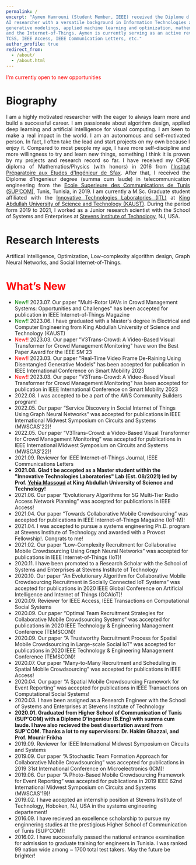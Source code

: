 ```yaml
---
permalink: /
excerpt: "Aymen Hamrouni (Student Member, IEEE) received the Diplome d’Ingenieur degree (summa cum laude) in telecommunication engineering from the Ecole Superieure des Communications de Tunis (SUP’COM), Tunis, Tunisia, in 2019 and the Masters in Electrical and Computer Engineering (Hons.) from the King Abdullah University of Science and Technology (KAUST) where he is currently pursuing his Ph.D. degree. From 2019 to 2021, Aymen was affiliated as a Research Scholar with the School of Systems and Enterprises, Stevens Institute of Technology, Hoboken, NJ, USA.  Aymen is a young, passionate, and self-motivated
AI researcher with a versatile background in Information Technologies and equipped with thorough mathematical Optimization knowledge, Graph Theory expertise, and advanced Data Science skills. Fluent in Python, C/C++, and Matlab, Aymen’s interests lay in the intersection of graph neural networks, deep
generative modelings, applied machine learning and optimization, mathematical modeling, graph theory,
and the Internet-of-Things. Aymen is currently serving as an active reviewer in the IEEE IoT Journal, IEEE
TCSS, IEEE Access, IEEE Communication Letters, etc."
author_profile: true
redirect_from: 
  - /about/
  - /about.html
---
```


<meta name="description" content="Aymen Hamrouni (Student Member, IEEE) received the Diplome d’Ingenieur degree (summa cum laude) in telecommunication engineering from the Ecole Superieure des Communications de Tunis (SUP’COM), Tunis, Tunisia, in 2019 and the Masters in Electrical and Computer Engineering (Hons.) from the King Abdullah University of Science and Technology (KAUST) where he is currently pursuing his Ph.D. degree. From 2019 to 2021, Aymen was affiliated as a Research Scholar with the School of Systems and Enterprises, Stevens Institute of Technology, Hoboken, NJ, USA.  Aymen is a young, passionate, and self-motivated
AI researcher with a versatile background in Information Technologies and equipped with thorough mathematical Optimization knowledge, Graph Theory expertise, and advanced Data Science skills. Fluent in Python, C/C++, and Matlab, Aymen’s interests lay in the intersection of graph neural networks, deep
generative modelings, applied machine learning and optimization, mathematical modeling, graph theory,
and the Internet-of-Things. Aymen is currently serving as an active reviewer in the IEEE IoT Journal, IEEE
TCSS, IEEE Access, IEEE Communication Letters, etc." />
        
        
        
<span style="color:red">I'm currently open to new opportunities</span>
<h1 id="bio-graphy">Biography</h1>
<div style="text-align: justify;">
I am a highly motivated researcher with the eager to always learn more and build a successful career. I am passionate about algorithm design, applied deep learning and artificial intelligence for visual computing. I am keen to make a real impact in the world. I am an autonomous and self-motivated person. In fact, I often take the lead and start projects on my own because I enjoy it. Compared to most people my age, I have more self-discipline and more willingness to try and learn new things, something I think it is proven by my projects and research record so far. I have received my CPGE diploma of Mathematics/Physics (with honors) in 2016 from <a href="https://ipeis.rnu.tn/">l'Institut Préparatoire aux Etudes d'Ingénieur de Sfax</a>. After that, I received the Diplome d’Ingenieur degree (summa cum laude) in telecommunication engineering from the <a href="http://www.supcom.mincom.tn/">Ecole Superieure des Communications de Tunis (SUP’COM)</a>, Tunis, Tunisia, in 2019. I am currently a M.Sc. Graduate student affiliated with the <a href="https://itl.kaust.edu.sa/">Innovative Technologies Laboratories (ITL)</a> at <a href="https://en.wikipedia.org/wiki/King_Abdullah_University_of_Science_and_Technology">King Abdullah University of Science and Technology (KAUST)</a>. During the period form 2019 to 2021, I worked as a Junior research scientist with the School of Systems and Enterprises at <a href="https://www.stevens.edu/">Stevens Institute of Technology</a>, NJ, USA. </div>

<h1 id="research-interests">Research Interests</h1>
<div style="text-align: justify;">Artifical Intelligence, Optimization, Low-complexity algorithm design, Graph Neural Networks, and Social Internet-of-Things.</div>

<h1 id="whats-new"><span style="color:red">What’s New</span></h1>
<ul>
  <li><span style="color:green">New!! </span>2023.07. Our paper "Multi-Rotor UAVs in Crowd Management Systems: Opportunities and Challenges" has been accepted for publication in IEEE Internet-of-Things Magazine</li>
   <li><span style="color:green">New!! </span>2023.06. I have graduated with a Master's degree in Electrical and Computer Engineering from King Abdullah University of Science and Technology (KAUST) </li>
   <li><span style="color:red">New!! </span>2023.03. Our paper "V3Trans-Crowd: A Video-Based Visual Transformer for Crowd Management Monitoring"  have won the Best Paper Award for the IEEE SM'23 </li>
  <li><span style="color:red">New!! </span>2023.03. Our paper "Real-Time Video Frame De-Raining Using Disentangled Generative Models" has been accepted for publication in IEEE International Conference on Smart Mobility 2023</li>
  
 <li><span style="color:red">New!! </span>2023.03. Our paper "V3Trans-Crowd: A Video-Based Visual Transformer for Crowd Management Monitoring" has been accepted for publication in IEEE International Conference on Smart Mobility 2023</li>

 <li><span style="color:red"></span>2022.08. I was accepted to be a part of the AWS Community Builders program!</li>
<li><span style="color:red"></span>2022.05. Our paper “Service Discovery in Social Internet of Things Using Graph Neural Networks”  was accepted for publications in  IEEE International Midwest Symposium on Circuits and Systems (MWSCAS'22)!</li>
<li><span style="color:red"></span>2022.05. Our paper “V3Trans-Crowd: a Video-Based Visual Transformer for Crowd Management Monitoring”  was accepted for publications in  IEEE International Midwest Symposium on Circuits and Systems (MWSCAS'22)!</li>
<li>2021.09. Reviewer for IEEE Internet-of-Things Journal, IEEE Communications Letters</li>
<li><strong>2021.08. Glad t be accepted as a Master student within the "Innovative Technologies Laboratories" Lab (Est. 08/2021) led by Prof. <a href="https://yehiamassoud.com/">Yehia Massoud</a> at King Abdullah University of Science and Technology!</strong> </li>   
<li>2021.06. Our paper “Evolutionary Algorithms for 5G Multi-Tier Radio Access Network Planning”  was accepted for publications in  IEEE Access! 
<li>2021.04. Our paper “Towards Collaborative Mobile Crowdsourcing”  was accepted for publications in  IEEE Internet-of-Things Magazine (IoT-M)!</li> 
<li>2021.04. I was accepted to pursue a systems engineering Ph.D. program at Stevens Institute of Technology and awarded with a Provost Fellowship!. Congrats to me!</li> 
<li>2021.02. Our paper “Low-Complexity Recruitment for Collaborative Mobile Crowdsourcing Using Graph Neural Networks”  was accepted for publications in  IEEE Internet-of-Things (IoT)!</li>
<li>  2020.11. I have been promoted to a Research Scholar with the School of Systems and Enterprises at Stevens Institute of Technology</li>
<li>2020.10. Our paper “An Evolutionary Algorithm for Collaborative Mobile Crowdsourcing Recruitment in Socially Connected IoT Systems”  was accepted for publications in  2020 IEEE Global Conference on Artificial Intelligence and Internet of Things (GCAIoT)!</li>
<li>2020.09. Reviewer for IEEE Access, IEEE Transactions on Computational Social Systems</li>   
<li>2020.09. Our paper “Optimal Team Recruitment Strategies for Collaborative Mobile Crowdsourcing Systems”  was accepted for publications in  2020 IEEE Technology & Engineering Management Conference (TEMSCON)!</li>
<li>2020.09. Our paper “A Trustworthy Recruitment Process for Spatial Mobile Crowdsourcing in Large-scale Social IoT”  was accepted for publications in  2020 IEEE Technology & Engineering Management Conference (TEMSCON)!</li>
<li>2020.07. Our paper “Many-to-Many Recruitment and Scheduling in Spatial Mobile Crowdsourcing”  was accepted for publications in  IEEE Access!</li>
<li>2020.04. Our paper “A Spatial Mobile Crowdsourcing Framework for Event Reporting”  was accepted for publications in  IEEE Transactions on Computational Social Systems!</li>
<li>  2020.03. I have been assigned as a Research Engineer with the School of Systems and Enterprises at Stevens Institute of Technology</li>
<li><strong>  2020.01. Graduated from Higher School of Communication of Tunis (SUP'COM) with a Diplome D'ingenieur (B.Eng) with summa cum laude. I have also recieved the best dissertation award from SUP'COM. Thanks a lot to my supervisors: Dr. Hakim Ghazzai, and Prof. Mounir Frikha</strong></li>
<li>2019.09. Reviewer for IEEE International Midwest Symposium on Circuits and Systems</li>
<li>2019.09. Our paper “A Stochastic Team Formation Approach for Collaborative Mobile Crowdsourcing”  was accepted for publications in  2019 31st International Conference on Microelectronics (ICM)!</li>    
<li>2019.06. Our paper “A Photo-Based Mobile Crowdsourcing Framework for Event Reporting”  was accepted for publications in  2019 IEEE 62nd International Midwest Symposium on Circuits and Systems (MWSCAS'19)!</li>
<li>2019.02. I have accepted an internship position at Stevens Institute of Technology, Hoboken, NJ, USA in the systems engineering departement!</li>
<li>2016.09. I have recieved an excellence scholarship to pursue my enginnering studies at the prestigious Higher School of Communication of Tunis (SUP'COM)! </li> 
<li>2016.02. I have successfully passed the national entrance examination for admission to graduate training for engineers in Tunisia. I was ranked 99 nation wide among ~ 1700 total test takers. May the future be brighter! </li>


 
